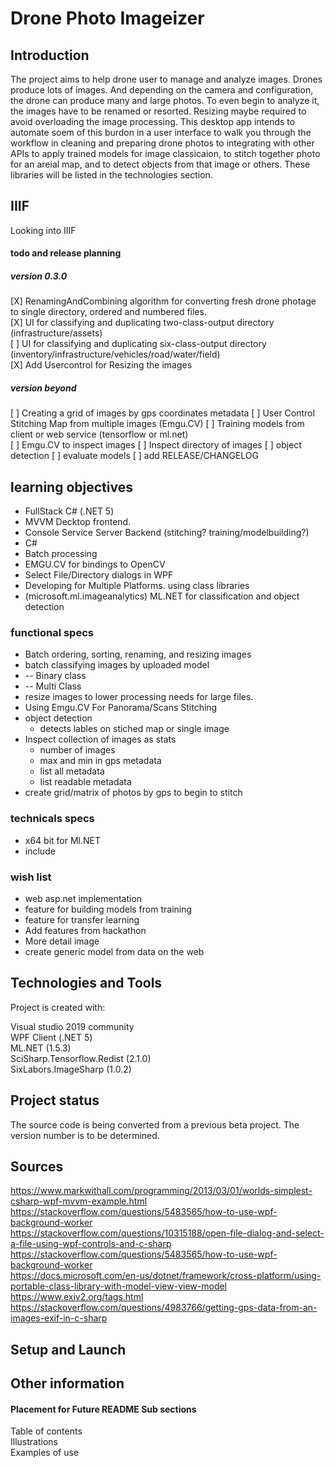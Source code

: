 # Drone Photo Imageizer

## Introduction 
The project aims to help drone user to manage and analyze images. Drones produce lots of images.
And depending on the camera and configuration, the drone can produce many and large photos. To even begin 
to analyze it, the images have to be renamed or resorted. Resizing maybe required to avoid overloading
the image processing. This desktop app intends to automate soem of this burdon in a user interface 
to walk you through the workflow in cleaning and preparing drone photos to integrating with other APIs 
to apply trained models for image classicaion, to stitch together photo for an areial map, and
 to detect objects from that image or others. These libraries will be listed in the technologies section.   

## IIIF
Looking into IIIF

#### todo and release planning

##### version 0.3.0
[X] RenamingAndCombining algorithm for converting fresh drone photage to single directory, ordered and numbered files.  
[X] UI for classifying and duplicating two-class-output directory (infrastructure/assets)  
[ ] UI for classifying and duplicating six-class-output directory (inventory/infrastructure/vehicles/road/water/field)  
[X] Add Usercontrol for Resizing the images 


##### version beyond
[ ] Creating a grid of images by gps coordinates metadata 
[ ] User Control Stitching Map from multiple images (Emgu.CV) 
[ ] Training models from client or web service (tensorflow or ml.net)  
[ ] Emgu.CV to inspect images 
[ ] Inspect directory of images
[ ] object detection
[ ] evaluate models
[ ] add RELEASE/CHANGELOG 




## learning objectives
* FullStack C# (.NET 5)
* MVVM Decktop frontend.
* Console Service Server Backend (stitching? training/modelbuilding?)
* C#
* Batch processing
* EMGU.CV for bindings to OpenCV
* Select File/Directory dialogs in WPF
* Developing for Multiple Platforms. using class libraries
* (microsoft.ml.imageanalytics) ML.NET for classification and object detection 

### functional specs
* Batch ordering, sorting, renaming, and resizing images
* batch classifying images by uploaded model
*  -- Binary class
*  -- Multi Class
* resize images to lower processing needs for large files.
* Using Emgu.CV For Panorama/Scans Stitching
* object detection
    * detects lables on stiched map or single image
* Inspect collection of images as stats
  * number of images
  * max and min in gps metadata
  * list all metadata
  * list readable metadata
* create grid/matrix of photos by gps to begin to stitch

### technicals specs 
* x64 bit for Ml.NET
* include 


### wish list
* web asp.net implementation
* feature for building models from training
* feature for transfer learning
* Add features from hackathon 
* More detail image
* create generic model from data on the web  


## Technologies and Tools
Project is created with:  

Visual studio 2019 community  
WPF Client (.NET 5)  
ML.NET  (1.5.3)  
SciSharp.Tensorflow.Redist (2.1.0)   
SixLabors.ImageSharp (1.0.2)  


## Project status
The source code is being converted from a previous beta project. The version number is to be determined.     

## Sources
https://www.markwithall.com/programming/2013/03/01/worlds-simplest-csharp-wpf-mvvm-example.html   
https://stackoverflow.com/questions/5483565/how-to-use-wpf-background-worker  
https://stackoverflow.com/questions/10315188/open-file-dialog-and-select-a-file-using-wpf-controls-and-c-sharp   
https://stackoverflow.com/questions/5483565/how-to-use-wpf-background-worker  
https://docs.microsoft.com/en-us/dotnet/framework/cross-platform/using-portable-class-library-with-model-view-view-model  
https://www.exiv2.org/tags.html  
https://stackoverflow.com/questions/4983766/getting-gps-data-from-an-images-exif-in-c-sharp  



## Setup and Launch


## Other information
 
#### Placement for Future README Sub sections  
Table of contents  
Illustrations  
Examples of use  



